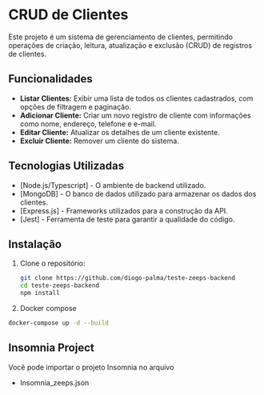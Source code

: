 # CRUD de Clientes

Este projeto é um sistema de gerenciamento de clientes, permitindo operações de criação, leitura, atualização e exclusão (CRUD) de registros de clientes. 

## Funcionalidades

- **Listar Clientes:** Exibir uma lista de todos os clientes cadastrados, com opções de filtragem e paginação.
- **Adicionar Cliente:** Criar um novo registro de cliente com informações como nome, endereço, telefone e e-mail.
- **Editar Cliente:** Atualizar os detalhes de um cliente existente.
- **Excluir Cliente:** Remover um cliente do sistema.

## Tecnologias Utilizadas

- [Node.js/Typescript] - O ambiente de backend utilizado.
- [MongoDB] - O banco de dados utilizado para armazenar os dados dos clientes.
- [Express.js] - Frameworks utilizados para a construção da API.
- [Jest] - Ferramenta de teste para garantir a qualidade do código.

## Instalação

1. Clone o repositório:
   ```bash
   git clone https://github.com/diogo-palma/teste-zeeps-backend
   cd teste-zeeps-backend
   npm install
   ```

2. Docker compose
```bash
docker-compose up -d --build
```

## Insomnia Project
Você pode importar o projeto Insomnia  no arquivo

- Insomnia_zeeps.json

